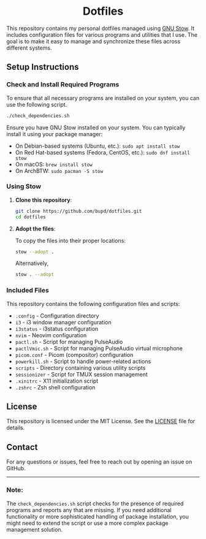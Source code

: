 <h1 align="center"> Dotfiles</h1>

This repository contains my personal dotfiles managed using [GNU Stow](https://www.gnu.org/software/stow/manual/stow.html). It includes configuration files for various programs and utilities that I use. The goal is to make it easy to manage and synchronize these files across different systems.

## Setup Instructions

### Check and Install Required Programs
To ensure that all necessary programs are installed on your system, you can use the following script.

```bash
./check_dependencies.sh
```

Ensure you have GNU Stow installed on your system. You can typically install it using your package manager:

- On Debian-based systems (Ubuntu, etc.): `sudo apt install stow`
- On Red Hat-based systems (Fedora, CentOS, etc.): `sudo dnf install stow`
- On macOS: `brew install stow`
- On ArchBTW: `sudo pacman -S stow`

### Using Stow

1. **Clone this repository**:

    ```bash
    git clone https://github.com/bupd/dotfiles.git
    cd dotfiles
    ```

2. **Adopt the files**:

    To copy the files into their proper locations:

    ```bash
    stow --adopt .
    ```

    Alternatively,
    ```bash
    stow . --adopt
    ```

### Included Files

This repository contains the following configuration files and scripts:

- `.config` - Configuration directory
- `i3` - i3 window manager configuration
- `i3status` - i3status configuration
- `nvim` - Neovim configuration
- `pactl.sh` - Script for managing PulseAudio
- `pactlVmic.sh` - Script for managing PulseAudio virtual microphone
- `picom.conf` - Picom (compositor) configuration
- `powerkill.sh` - Script to handle power-related actions
- `scripts` - Directory containing various utility scripts
- `sessionizer` - Script for TMUX session management
- `.xinitrc` - X11 initialization script
- `.zshrc` - Zsh shell configuration





## License

This repository is licensed under the MIT License. See the [LICENSE](LICENSE) file for details.

## Contact

For any questions or issues, feel free to reach out by opening an issue on GitHub.

---
### Note:
The `check_dependencies.sh` script checks for the presence of required programs and reports any that are missing. If you need additional functionality or more sophisticated handling of package installation, you might need to extend the script or use a more complex package management solution.
